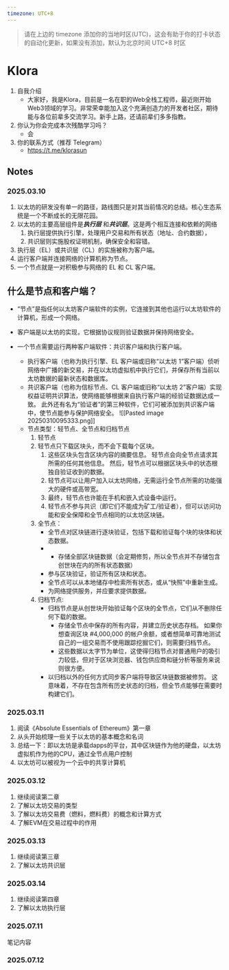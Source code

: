 ```yaml
---
timezone: UTC+8
---
```


> 请在上边的 timezone 添加你的当地时区(UTC)，这会有助于你的打卡状态的自动化更新，如果没有添加，默认为北京时间 UTC+8 时区


# Klora

1. 自我介绍
    - 大家好，我是Klora，目前是一名在职的Web全栈工程师，最近刚开始Web3领域的学习。非常荣幸能加入这个充满创造力的开发者社区，期待能与各位前辈多交流学习。新手上路，还请前辈们多多指教。
2. 你认为你会完成本次残酷学习吗？
    - 会
3. 你的联系方式（推荐 Telegram）
   - https://t.me/klorasun

## Notes

<!-- Content_START -->
### 2025.03.10
1. 以太坊的研发没有单一的路径，路线图只是对其当前情况的总结。核心生态系统是一个不断成长的无限花园。
4. 以太坊的主要高层组件是***执行层*** 和***共识层***。这是两个相互连接和依赖的网络
	1. 执行层提供执行引擎，处理用户交易和所有状态（地址、合约数据），
	2. 共识层则实施股权证明机制，确保安全和容错。
5. 执行层（EL）或共识层（CL）的实施被称为客户端。
6. 运行客户端并连接网络的计算机称为节点。
7. 一个节点就是一对积极参与网络的 EL 和 CL 客户端。
## 什么是节点和客户端？

- “节点”是指任何以太坊客户端软件的实例，它连接到其他也运行以太坊软件的计算机，形成一个网络。 
- 客户端是以太坊的实现，它根据协议规则验证数据并保持网络安全。 
- 一个节点需要运行两种客户端软件：共识客户端和执行客户端。

	- 执行客户端（也称为执行引擎、EL 客户端或旧称“以太坊 1”客户端）侦听网络中广播的新交易，并在以太坊虚拟机中执行它们，并保存所有当前以太坊数据的最新状态和数据库。
	- 共识客户端（也称为信标节点、CL 客户端或旧称“以太坊 2”客户端）实现权益证明共识算法，使网络能够根据来自执行客户端的经验证数据达成一致。 此外还有名为“验证者”的第三种软件，它们可被添加到共识客户端中，使节点能参与保护网络安全。
	![[Pasted image 20250310095333.png]]
	- 节点类型：轻节点、全节点和归档节点
		1. 轻节点 
		2. 轻节点只下载区块头，而不会下载每个区块。 
			1. 这些区块头包含区块内容的摘要信息。 轻节点会向全节点请求其所需的任何其他信息。 然后，轻节点可以根据区块头中的状态根独自验证收到的数据。 
			2. 轻节点可以让用户加入以太坊网络，无需运行全节点所需的功能强大的硬件或高带宽。 
			3. 最终，轻节点也许能在手机和嵌入式设备中运行。 
			4. 轻节点不参与共识（即它们不能成为矿工/验证者），但可以访问功能和安全保障和全节点相同的以太坊区块链。
		3. 全节点：
			- 全节点对区块链进行逐块验证，包括下载和验证每个块的块体和状态数据。
			- - 存储全部区块链数据（会定期修剪，所以全节点并不存储包含创世块在内的所有状态数据）
			- 参与区块验证，验证所有区块和状态。
			- 全节点可以从本地储存中检索所有状态，或从“快照”中重新生成。
			- 为网络提供服务，并应要求提供数据。
		4. 归档节点:
			- 归档节点是从创世块开始验证每个区块的全节点，它们从不删除任何下载的数据。
				- 存储全节点中保存的所有内容，并建立历史状态存档。 如果你想查询区块 #4,000,000 的帐户余额，或者想简单可靠地测试自己的一组交易而不使用跟踪挖掘它们，则需要归档节点。
				- 这些数据以太字节为单位，这使得归档节点对普通用户的吸引力较低，但对于区块浏览器、钱包供应商和链分析等服务来说则很方便。
			- 以归档以外的任何方式同步客户端将导致区块链数据被修剪。 这意味着，不存在包含所有历史状态的归档，但全节点能够在需要时构建它们。
 
### 2025.03.11
1. 阅读《Absolute Essentials of Ethereum》第一章
2. 从头开始梳理一些关于以太坊的基本概念和名词
3. 总结一下：即以太坊是承载dapps的平台，其中区块链作为他的硬盘，以太坊虚拟机作为他的CPU，通过全节点用户控制
4. 以太坊可以被视为一个云中的共享计算机

### 2025.03.12
1. 继续阅读第二章
2. 了解以太坊交易的类型
3. 了解以太坊交易费（燃料，燃料费）的概念和计算方式
4. 了解EVM在交易过程中的作用

### 2025.03.13
1. 继续阅读第三章
2. 了解以太坊共识层

### 2025.03.14
1. 继续阅读第四章
2. 了解以太坊执行层


### 2025.07.11

笔记内容

### 2025.07.12

<!-- Content_END -->
